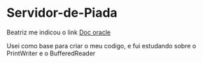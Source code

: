 # Servidor-de-Piada

Beatriz me indicou o link 
[Doc oracle](https://docs.oracle.com/javase/tutorial/networking/sockets/clientServer.html)

Usei como base para criar o meu codigo, e fui estudando sobre o PrintWriter e o BufferedReader
